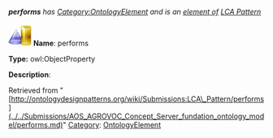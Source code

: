___performs__ has [Category:OntologyElement](../../Category/OntologyElement.md "Category:OntologyElement") and is an [element of](../../Property/ElementOf.md "Property:ElementOf") [LCA Pattern](../../Submissions/LCA_Pattern.md "Submissions:LCA Pattern")_


  




[![ObjectProperty](../../images/thumb/c/c3/ObjectProperty.gif/45px-ObjectProperty.gif)](../../Image/ObjectProperty.gif.md "ObjectProperty")
__Name__: performs 


__Type:__ owl:ObjectProperty 


__Description__: 





Retrieved from "[http://ontologydesignpatterns.org/wiki/Submissions:LCA\_Pattern/performs](../../Submissions/AOS_AGROVOC_Concept_Server_fundation_ontology_model/performs.md)"
 [Category](http://ontologydesignpatterns.org/wiki/Special:Categories "Special:Categories"): [OntologyElement](../../Category/OntologyElement.md "Category:OntologyElement")